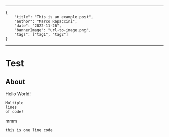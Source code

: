 -----
```
{
    "title": "This is an example post",
    "author": "Marco Rapaccini",
    "date": "2022-11-26",
    "bannerImage": "url-to-image.png",
    "tags": ["tag1", "tag2"]
}
```
-----
# Test
## About
Hello World!
```
Multiple
lines
of code!
```

mmm

`this is one line code`